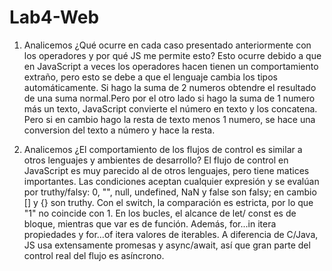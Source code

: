 # Lab4-Web
1. Analicemos ¿Qué ocurre en cada caso presentado anteriormente con los operadores y por qué 
JS me permite esto?
Esto ocurre debido a que en JavaScript a veces los operadores hacen tienen un comportamiento 
extraño, pero esto se debe a que el lenguaje cambia los tipos automáticamente. Si hago la 
suma de 2 numeros obtendre el resultado de una suma normal.Pero por el otro lado si hago la 
suma de 1 numero más un texto, JavaScript convierte el número en texto y los concatena. 
Pero si en cambio hago la resta de texto menos 1 numero, se hace una conversion del texto a 
número y hace la resta.

2. Analicemos ¿El comportamiento de los flujos de control es similar a otros lenguajes y 
ambientes de desarrollo?
El flujo de control en JavaScript es muy parecido al de otros lenguajes, pero tiene matices 
importantes. Las condiciones aceptan cualquier expresión y se evalúan por truthy/falsy: 0, 
"", null, undefined, NaN y false son falsy; en cambio [] y {} son truthy. Con el switch, la 
comparación es estricta, por lo que "1" no coincide con 1. En los bucles, el alcance de let/
const es de bloque, mientras que var es de función. Además, for...in itera propiedades y 
for...of itera valores de iterables. A diferencia de C/Java, JS usa extensamente promesas y 
async/await, así que gran parte del control real del flujo es asíncrono.